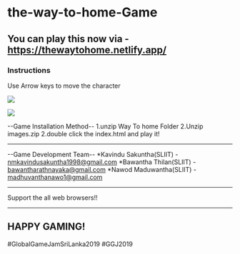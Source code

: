 # the-way-to-home-Game

## You can play this now via - https://thewaytohome.netlify.app/

### Instructions

Use Arrow keys to move the character

![](prev1.png)

![](prev1.gif)


--Game Installation Method--
1.unzip Way To home Folder
2.Unzip images.zip
2.double click the index.html and play it!

-------------------------------------------------

--Game Development Team--
*Kavindu Sakuntha(SLIIT) - nmkavindusakuntha1998@gmail.com
*Bawantha Thilan(SLIIT)	 - bawantharathnayaka@gmail.com	
*Nawod Maduwantha(SLIIT) - madhuvanthanawo1@gmail.com

-------------------------------------------------

Support the all web browsers!!

---------------------------------
HAPPY GAMING!    
---------------------------------
#GlobalGameJamSriLanka2019 #GGJ2019 
